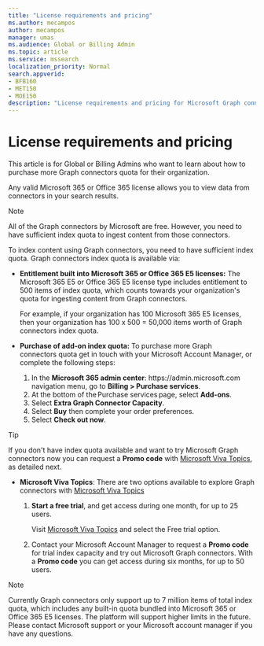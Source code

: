 ```yaml
---
title: "License requirements and pricing"
ms.author: mecampos
author: mecampos
manager: umas
ms.audience: Global or Billing Admin
ms.topic: article
ms.service: mssearch
localization_priority: Normal
search.appverid:
- BFB160
- MET150
- MOE150
description: "License requirements and pricing for Microsoft Graph connectors public preview for Microsoft Search"
---
```

<!---Previous ms.author: rusamai --->

# License requirements and pricing

This article is for Global or Billing Admins who want to learn about how to purchase more Graph connectors quota for their organization.

Any valid Microsoft 365 or Office 365 license allows you to view data from connectors in your search results.

>[!NOTE]
>All of the Graph connectors by Microsoft are free. However, you need to have sufficient index quota to ingest content from those connectors.


To index content using Graph connectors, you need to have sufficient index quota. Graph connectors index quota is available via:

- **Entitlement built into Microsoft 365 or Office 365 E5 licenses:** The Microsoft 365 E5 or Office 365 E5 license type includes entitlement to 500 items of index quota, which counts towards your organization's quota for ingesting content from Graph connectors.

    For example, if your organization has 100 Microsoft 365 E5 licenses, then your organization has 100 x 500 = 50,000 items worth of Graph connectors index quota.
- **Purchase of add-on index quota:** To purchase more Graph connectors quota get in touch with your Microsoft Account Manager, or complete the following steps:

    1. In the **Microsoft 365 admin center**: https://<span>admin.microsoft.</span>com navigation menu, go to **Billing > Purchase services**.
    2. At the bottom of the Purchase services page, select **Add-ons**.
    3. Select **Extra Graph Connector Capacity**.
    4. Select **Buy** then complete your order preferences.
    5. Select **Check out now**.
    
> [!TIP]
> If you don't have index quota available and want to try Microsoft Graph connectors now you can request a **Promo code** with [Microsoft Viva Topics](https://www.microsoft.com/microsoft-viva/topics?activetab=pivot:overviewtab), as detailed next.
- **Microsoft Viva Topics**: There are two options available to explore Graph connectors with [Microsoft Viva Topics](https://www.microsoft.com/microsoft-viva/topics?activetab=pivot:overviewtab)
    1. **Start a free trial**, and get access during one month, for up to 25 users.
    
        Visit [Microsoft Viva Topics](https://www.microsoft.com/microsoft-viva/topics?activetab=pivot:overviewtab) and select the Free trial option.
    2. Contact your Microsoft Account Manager to request a **Promo code** for trial index capacity and try out Microsoft Graph connectors. With a **Promo code** you can get access during six months, for up to 50 users.

>[!NOTE]
>Currently Graph connectors only support up to 7 million items of total index quota, which includes any built-in quota bundled into Microsoft 365 or Office 365 E5 licenses. The platform will support higher limits in the future. Please contact Microsoft support or your Microsoft account manager if you have any questions.
